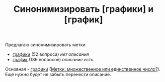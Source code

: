 ﻿---
title: "Синонимизировать [графики] и [график]"
se.owner.user_id: 507426
se.owner.display_name: "wchistow"
se.owner.link: "https://ru.meta.stackoverflow.com/users/507426/wchistow"
se.link: "https://ru.meta.stackoverflow.com/questions/14318/%d0%a1%d0%b8%d0%bd%d0%be%d0%bd%d0%b8%d0%bc%d0%b8%d0%b7%d0%b8%d1%80%d0%be%d0%b2%d0%b0%d1%82%d1%8c-%d0%b3%d1%80%d0%b0%d1%84%d0%b8%d0%ba%d0%b8-%d0%b8-%d0%b3%d1%80%d0%b0%d1%84%d0%b8%d0%ba"
se.question_id: 14318
se.post_type: question
---
<p>Предлагаю синонимизировать метки</p>
<ul>
<li><a href="https://ru.stackoverflow.com/questions/tagged/%d0%b3%d1%80%d0%b0%d1%84%d0%b8%d0%ba%d0%b8" class="s-tag post-tag" title="показать вопросы с меткой [графики]" aria-label="показать вопросы с меткой [графики]" rel="tag" aria-labelledby="tag-графики-tooltip-container" data-tag-menu-origin="Unknown">графики</a> (52 вопроса) <em>нет описания</em></li>
<li><a href="https://ru.stackoverflow.com/questions/tagged/%d0%b3%d1%80%d0%b0%d1%84%d0%b8%d0%ba" class="s-tag post-tag" title="показать вопросы с меткой [график]" aria-label="показать вопросы с меткой [график]" rel="tag" aria-labelledby="tag-график-tooltip-container" data-tag-menu-origin="Unknown">график</a> (186 вопросов) <em>описание есть</em></li>
</ul>
<p>Основная - <a href="https://ru.stackoverflow.com/questions/tagged/%d0%b3%d1%80%d0%b0%d1%84%d0%b8%d0%ba%d0%b8" class="s-tag post-tag" title="показать вопросы с меткой [графики]" aria-label="показать вопросы с меткой [графики]" rel="tag" aria-labelledby="tag-графики-tooltip-container" data-tag-menu-origin="Unknown">графики</a> (<a href="https://ru.meta.stackoverflow.com/q/327">Метки: множественное или единственное число?</a>). Ещё нужно будет не забыть перенести описание.</p>

